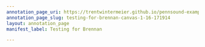 ```yaml
---
annotation_page_uri: https://trentwintermeier.github.io/pennsound-example/annotations/testing-for-brennan-canvas-1-16-171914.json
annotation_page_slug: testing-for-brennan-canvas-1-16-171914
layout: annotation_page
manifest_label: Testing for Brennan

---
```

